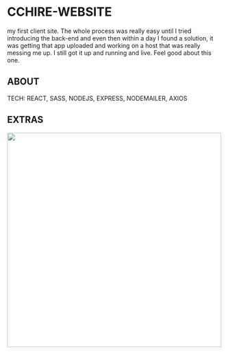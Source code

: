 # CCHIRE-WEBSITE
my first client site. The whole process was really easy until I tried introducing the back-end and even then within a day I found a solution, it was getting that app uploaded and working on a host that was really messing me up. I still got it up and running and live. Feel good about this one.



## ABOUT
TECH:
  REACT, SASS, NODEJS, EXPRESS, NODEMAILER, AXIOS
  
  
## EXTRAS

<img src="https://media2.giphy.com/media/0TAoKPEssDuWTGDQuQ/giphy.gif" width="500">
